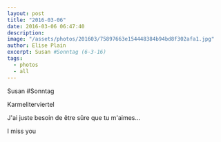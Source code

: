```yaml
---
layout: post
title: "2016-03-06"
date: 2016-03-06 06:47:40
description: 
image: "/assets/photos/201603/75897663e154448384b94bd8f302afa1.jpg"
author: Elise Plain
excerpt: Susan #Sonntag (6-3-16)
tags: 
  - photos
  - all
---
```


Susan #Sonntag <p></p>
Karmeliterviertel<p>J'ai juste besoin de être sûre que tu m'aimes...</p><p>I miss you</p>